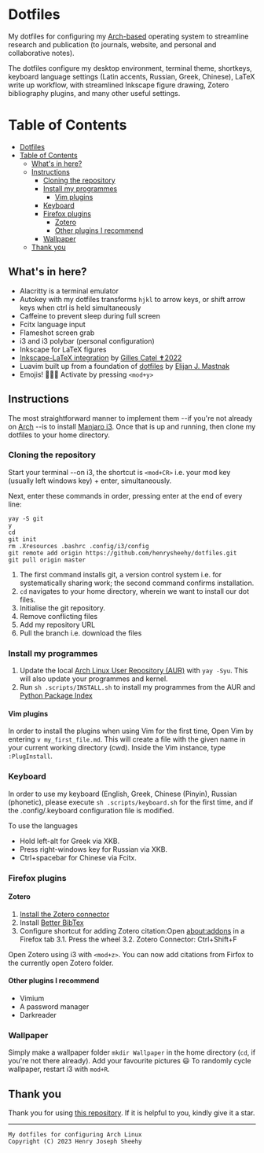 # Dotfiles
My dotfiles for configuring my [Arch-based](https://archlinux.org/)
operating system to streamline 
research and publication (to journals, website, and personal and
collaborative notes).

The dotfiles configure my desktop environment, terminal theme,
shortkeys, keyboard language settings (Latin accents, Russian, Greek, Chinese),
LaTeX write up workflow, with streamlined Inkscape figure drawing,
Zotero bibliography plugins, and many other useful settings.

# Table of Contents

- [Dotfiles](#dotfiles)
- [Table of Contents](#table-of-contents)
    - [What's in here?](#whats-in-here)
    - [Instructions](#instructions)
        - [Cloning the repository](#cloning-the-repository)
        - [Install my programmes](#install-my-programmes)
            - [Vim plugins](#vim-plugins)
        - [Keyboard](#keyboard)
        - [Firefox plugins](#firefox-plugins)
            - [Zotero](#zotero)
            - [Other plugins I recommend](#other-plugins-i-recommend)
        - [Wallpaper](#wallpaper)
    - [Thank you](#thank-you)

## What's in here? 
- Alacritty is a terminal emulator
- Autokey with my dotfiles transforms `hjkl` to arrow keys, or shift
arrow keys when ctrl is held simultaneously
- Caffeine to prevent sleep during full screen
- Fcitx language input
- Flameshot screen grab
- i3 and i3 polybar (personal configuration)
- Inkscape for LaTeX figures
- [Inkscape-LaTeX integration](https://github.com/gillescastel/inkscape-figures) by [Gilles Catel ✝2022](https://castel.dev/)
- Luavim built up from a foundation of [dotfiles](https://github.com/ejmastnak/dotfiles/) by [Elijan J. Mastnak](https://www.ejmastnak.com/)
- Emojis! 🦄🌈🍭 Activate by pressing `<mod+y>`

## Instructions

The most straightforward manner to implement them --if you're
not already on [Arch](https://archlinux.org/) --is to install [Manjaro i3](https://manjaro.org/download/).
Once that is up and running, then clone my dotfiles to 
your home directory.

### Cloning the repository

Start your terminal --on i3, the shortcut is `<mod+CR>` i.e. your mod key
(usually left windows key) + enter, simultaneously. 

Next, enter these commands in order, pressing enter at the end of every line:

```
yay -S git
y
cd
git init
rm .Xresources .bashrc .config/i3/config
git remote add origin https://github.com/henrysheehy/dotfiles.git
git pull origin master
```

1. The first command installs git, a version control system i.e. for
   systematically sharing work; the second command confirms installation.
2. `cd` navigates to your home directory, wherein we want to install our 
   dot files.
3. Initialise the git repository.
4. Remove conflicting files
5. Add my repository URL
6. Pull the branch i.e. download the files

### Install my programmes
1. Update the local [Arch Linux User Repository (AUR)](https://aur.archlinux.org/) with
   `yay -Syu`.
   This will also update your programmes and kernel.
2. Run `sh .scripts/INSTALL.sh` to install my programmes from the AUR and [Python Package Index](https://pypi.org/project/pip/)

#### Vim plugins
In order to install the plugins when using Vim for the first time, 
Open Vim by entering `v my_first_file.md`. 
This will create a file with the given name in your current working directory (cwd).
Inside the Vim instance, type `:PlugInstall`.

### Keyboard
In order to use my keyboard (English, Greek, Chinese 
(Pinyin), Russian (phonetic), please 
execute `sh .scripts/keyboard.sh`
for the first time, and if the .config/.keyboard configuration file
is modified.

To use the languages
- Hold left-alt for Greek via XKB.
- Press right-windows key for Russian via XKB.
- Ctrl+spacebar for Chinese via Fcitx.

### Firefox plugins

#### Zotero

1. [Install the Zotero connector](https://www.zotero.org/download/)
2. Install [Better BibTex](https://retorque.re/zotero-better-bibtex/installation/)
3. Configure shortcut for adding Zotero citation:Open <about:addons> in a Firefox tab
    3.1. Press the wheel
    3.2. Zotero Connector: Ctrl+Shift+F

Open Zotero using i3 with `<mod+z>`. You can now 
add citations from Firfox to the currently open Zotero folder.

#### Other plugins I recommend

- Vimium
- A password manager
- Darkreader

### Wallpaper

Simply make a wallpaper folder `mkdir Wallpaper` in the home
directory (`cd`, if you're not there already).
Add your favourite pictures 😃
To randomly cycle wallpaper, restart i3 with `mod+R`.

## Thank you

Thank you for using [this repository](https://github.com/henrysheehy/dotfiles).
If it is helpful to you, kindly give it a star.

*** 
    My dotfiles for configuring Arch Linux
    Copyright (C) 2023 Henry Joseph Sheehy

